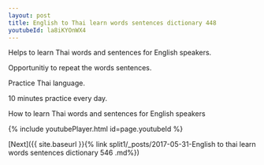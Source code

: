 ```yaml
---
layout: post
title: English to Thai learn words sentences dictionary 448 
youtubeId: la8iKYOnWX4
---
```

 
 
Helps to learn Thai words and sentences for English speakers.

Opportunitiy to repeat the words sentences. 

Practice Thai language. 
 
10 minutes practice every day. 
 
How to learn Thai words and sentences for English speakers 
 
{% include youtubePlayer.html id=page.youtubeId %}
 
 
[Next]({{ site.baseurl }}{% link  split1/_posts/2017-05-31-English to thai learn words sentences dictionary 546 .md%})
 
